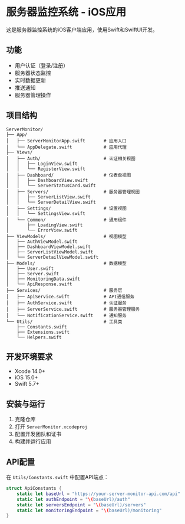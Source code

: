 # 服务器监控系统 - iOS应用

这是服务器监控系统的iOS客户端应用，使用Swift和SwiftUI开发。

## 功能

- 用户认证（登录/注册）
- 服务器状态监控
- 实时数据更新
- 推送通知
- 服务器管理操作

## 项目结构

```
ServerMonitor/
├── App/
│   ├── ServerMonitorApp.swift       # 应用入口
│   └── AppDelegate.swift            # 应用代理
├── Views/
│   ├── Auth/                        # 认证相关视图
│   │   ├── LoginView.swift
│   │   └── RegisterView.swift
│   ├── Dashboard/                   # 仪表盘视图
│   │   ├── DashboardView.swift
│   │   └── ServerStatusCard.swift
│   ├── Servers/                     # 服务器管理视图
│   │   ├── ServerListView.swift
│   │   └── ServerDetailView.swift
│   ├── Settings/                    # 设置视图
│   │   └── SettingsView.swift
│   └── Common/                      # 通用组件
│       ├── LoadingView.swift
│       └── ErrorView.swift
├── ViewModels/                      # 视图模型
│   ├── AuthViewModel.swift
│   ├── DashboardViewModel.swift
│   ├── ServerListViewModel.swift
│   └── ServerDetailViewModel.swift
├── Models/                          # 数据模型
│   ├── User.swift
│   ├── Server.swift
│   ├── MonitoringData.swift
│   └── ApiResponse.swift
├── Services/                        # 服务层
│   ├── ApiService.swift             # API通信服务
│   ├── AuthService.swift            # 认证服务
│   ├── ServerService.swift          # 服务器管理服务
│   └── NotificationService.swift    # 通知服务
└── Utils/                           # 工具类
    ├── Constants.swift
    ├── Extensions.swift
    └── Helpers.swift
```

## 开发环境要求

- Xcode 14.0+
- iOS 15.0+
- Swift 5.7+

## 安装与运行

1. 克隆仓库
2. 打开 `ServerMonitor.xcodeproj`
3. 配置开发团队和证书
4. 构建并运行应用

## API配置

在 `Utils/Constants.swift` 中配置API端点：

```swift
struct ApiConstants {
    static let baseUrl = "https://your-server-monitor-api.com/api"
    static let authEndpoint = "\(baseUrl)/auth"
    static let serversEndpoint = "\(baseUrl)/servers"
    static let monitoringEndpoint = "\(baseUrl)/monitoring"
}